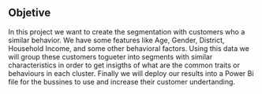 ## Objetive

In this project we want to create the segmentation with customers who a similar behavior. We have some features like Age, Gender, District, Household Income, and some other behavioral factors. Using this data we will group these customers togueter into segments with similar characteristics in order to get insigths of what are the common traits or behaviours in each cluster. Finally we will deploy our results into a Power Bi file for the bussines to use and increase their customer undertanding.
